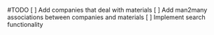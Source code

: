 #TODO
[ ] Add companies that deal with materials
[ ] Add man2many associations between companies and materials
[ ] Implement search functionality
